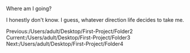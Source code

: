 Where am I going?

I honestly don't know. I guess, whatever direction life decides to take 
me.

Previous:/Users/adult/Desktop/First-Project/Folder2
Current:/Users/adult/Desktop/First-Project/Folder3
Next:/Users/adult/Desktop/First-Project/Folder4
